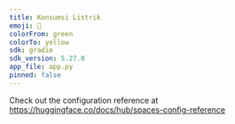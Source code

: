 ```yaml
---
title: Konsumsi Listrik
emoji: 👀
colorFrom: green
colorTo: yellow
sdk: gradio
sdk_version: 5.27.0
app_file: app.py
pinned: false
---
```


Check out the configuration reference at https://huggingface.co/docs/hub/spaces-config-reference
